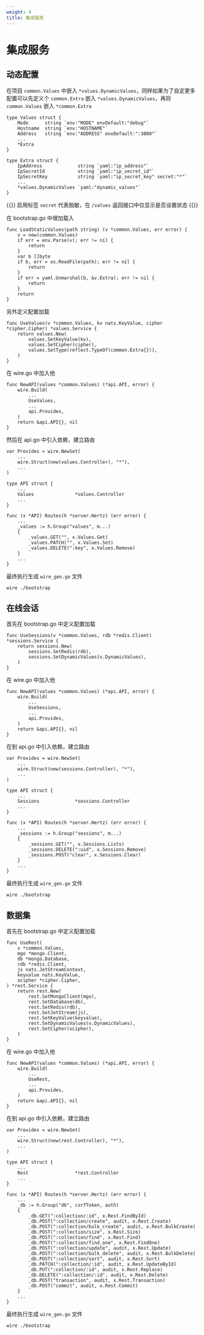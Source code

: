```yaml
---
weight: 4
title: 集成服务
---
```


# 集成服务

## 动态配置

在项目 `common.Values` 中嵌入 `*values.DynamicValues`，同样如果为了自定更多配置可以先定义个 `common.Extra` 嵌入 `*values.DynamicValues`，再将 `common.Values` 嵌入 `*common.Extra`

```golang
type Values struct {
    Mode      string `env:"MODE" envDefault:"debug"`
	Hostname  string `env:"HOSTNAME"`
	Address   string `env:"ADDRESS" envDefault:":3000"`
    ...
    *Extra
}

type Extra struct {
    IpAddress             string `yaml:"ip_address"`
	IpSecretId            string `yaml:"ip_secret_id"`
	IpSecretKey           string `yaml:"ip_secret_key" secret:"*"`
    ...
    *values.DynamicValues `yaml:"dynamic_values"`
}
```

{{<hint info>}}
启用标签 `secret` 代表脱敏，在 `/values` 返回接口中仅显示是否设置状态
{{</hint>}}

在 bootstrap.go 中增加载入

```golang {hl_lines=["10-12"]}
func LoadStaticValues(path string) (v *common.Values, err error) {
	v = new(common.Values)
	if err = env.Parse(v); err != nil {
		return
	}
	var b []byte
	if b, err = os.ReadFile(path); err != nil {
		return
	}
	if err = yaml.Unmarshal(b, &v.Extra); err != nil {
		return
	}
	return
}
```

另外定义配置加载

```golang
func UseValues(v *common.Values, kv nats.KeyValue, cipher *cipher.Cipher) *values.Service {
	return values.New(
		values.SetKeyValue(kv),
		values.SetCipher(cipher),
		values.SetType(reflect.TypeOf(common.Extra{})),
	)
}
```

在 wire.go 中加入他

```golang {hl_lines=[4]}
func NewAPI(values *common.Values) (*api.API, error) {
    wire.Build(
		...
		UseValues,
		...
		api.Provides,
	)
    return &api.API{}, nil
}
```

然后在 api.go 中引入依赖，建立路由

```golang
var Provides = wire.NewSet(
    ...
    wire.Struct(new(values.Controller), "*"),
    ...
)

type API struct {
    ...
    Values               *values.Controller
    ...
}

func (x *API) Routes(h *server.Hertz) (err error) {
    ...
    _values := h.Group("values", m...)
	{
		_values.GET("", x.Values.Get)
		_values.PATCH("", x.Values.Set)
		_values.DELETE(":key", x.Values.Remove)
	}
	...
}
```

最终执行生成 `wire_gen.go` 文件

```shell
wire ./bootstrap
```

## 在线会话

首先在 bootstrap.go 中定义配置加载

```golang
func UseSessions(v *common.Values, rdb *redis.Client) *sessions.Service {
	return sessions.New(
		sessions.SetRedis(rdb),
		sessions.SetDynamicValues(v.DynamicValues),
	)
}
```

在 wire.go 中加入他

```golang {hl_lines=[4]}
func NewAPI(values *common.Values) (*api.API, error) {
    wire.Build(
		...
		UseSessions,
		...
		api.Provides,
	)
    return &api.API{}, nil
}
```

在到 api.go 中引入依赖，建立路由

```golang
var Provides = wire.NewSet(
    ...
    wire.Struct(new(sessions.Controller), "*"),
    ...
)

type API struct {
    ...
    Sessions             *sessions.Controller
    ...
}

func (x *API) Routes(h *server.Hertz) (err error) {
    ...
    _sessions := h.Group("sessions", m...)
	{
		_sessions.GET("", x.Sessions.Lists)
		_sessions.DELETE(":uid", x.Sessions.Remove)
		_sessions.POST("clear", x.Sessions.Clear)
	}
	...
}
```

最终执行生成 `wire_gen.go` 文件

```shell
wire ./bootstrap
```

## 数据集

首先在 bootstrap.go 中定义配置加载

```golang
func UseRest(
	v *common.Values,
	mgo *mongo.Client,
	db *mongo.Database,
	rdb *redis.Client,
	js nats.JetStreamContext,
	keyvalue nats.KeyValue,
	xcipher *cipher.Cipher,
) *rest.Service {
	return rest.New(
		rest.SetMongoClient(mgo),
		rest.SetDatabase(db),
		rest.SetRedis(rdb),
		rest.SetJetStream(js),
		rest.SetKeyValue(keyvalue),
		rest.SetDynamicValues(v.DynamicValues),
		rest.SetCipher(xcipher),
	)
}
```

在 wire.go 中加入他

```golang {hl_lines=[4]}
func NewAPI(values *common.Values) (*api.API, error) {
    wire.Build(
		...
		UseRest,
		...
		api.Provides,
	)
    return &api.API{}, nil
}
```

在到 api.go 中引入依赖，建立路由

```golang
var Provides = wire.NewSet(
    ...
    wire.Struct(new(rest.Controller), "*"),
    ...
)

type API struct {
    ...
    Rest                 *rest.Controller
    ...
}

func (x *API) Routes(h *server.Hertz) (err error) {
    ...
    _db := h.Group("db", csrfToken, auth)
	{
		_db.GET(":collection/:id", x.Rest.FindById)
		_db.POST(":collection/create", audit, x.Rest.Create)
		_db.POST(":collection/bulk_create", audit, x.Rest.BulkCreate)
		_db.POST(":collection/size", x.Rest.Size)
		_db.POST(":collection/find", x.Rest.Find)
		_db.POST(":collection/find_one", x.Rest.FindOne)
		_db.POST(":collection/update", audit, x.Rest.Update)
		_db.POST(":collection/bulk_delete", audit, x.Rest.BulkDelete)
		_db.POST(":collection/sort", audit, x.Rest.Sort)
		_db.PATCH(":collection/:id", audit, x.Rest.UpdateById)
		_db.PUT(":collection/:id", audit, x.Rest.Replace)
		_db.DELETE(":collection/:id", audit, x.Rest.Delete)
		_db.POST("transaction", audit, x.Rest.Transaction)
		_db.POST("commit", audit, x.Rest.Commit)
	}
	...
}
```

最终执行生成 `wire_gen.go` 文件

```shell
wire ./bootstrap
```
